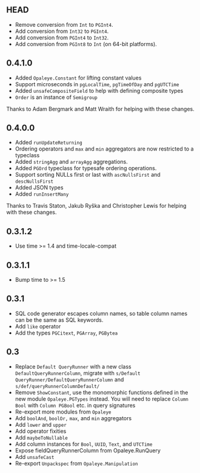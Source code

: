 ## HEAD

* Remove conversion from `Int` to `PGInt4`.
* Add conversion from `Int32` to `PGInt4`.
* Add conversion from `PGInt4` to `Int32`.
* Add conversion from `PGInt8` to `Int` (on 64-bit platforms).

## 0.4.1.0

* Added `Opaleye.Constant` for lifting constant values
* Support microseconds in `pgLocalTime`, `pgTimeOfDay` and `pgUTCTime`
* Added `unsafeCompositeField` to help with defining composite types
* `Order` is an instance of `Semigroup`

Thanks to Adam Bergmark and Matt Wraith for helping with these
changes.

## 0.4.0.0

* Added `runUpdateReturning`
* Ordering operators and `max` and `min` aggregators are now restricted to a typeclass
* Added `stringAgg` and `arrayAgg` aggregations.
* Added `PGOrd` typeclass for typesafe ordering operations.
* Support sorting NULLs first or last with `ascNullsFirst` and `descNullsFirst`
* Added JSON types
* Added `runInsertMany`

Thanks to Travis Staton, Jakub Ryška and Christopher Lewis for
helping with these changes.

## 0.3.1.2

* Use time >= 1.4 and time-locale-compat

## 0.3.1.1

* Bump time to >= 1.5

## 0.3.1

* SQL code generator escapes column names, so table column names can
  be the same as SQL keywords.
* Add `like` operator
* Add the types `PGCitext`, `PGArray`, `PGBytea`

## 0.3

* Replace `Default QueryRunner` with a new class
  `DefaultQueryRunnerColumn`, migrate with `s/Default
  QueryRunner/DefaultQueryRunnerColumn` and
  `s/def/queryRunnerColumnDefault/`
* Remove `ShowConstant`, use the monomorphic functions defined in the
  new module `Opaleye.PGTypes` instead. You will need to replace
  `Column Bool` with `Column PGBool` etc. in query signatures
* Re-export more modules from `Opaleye`
* Add `boolAnd`, `boolOr,` `max`, and `min` aggregators
* Add `lower` and `upper`
* Add operator fixities
* Add `maybeToNullable`
* Add column instances for `Bool`, `UUID`, `Text`, and `UTCTime`
* Expose fieldQueryRunnerColumn from Opaleye.RunQuery
* Add `unsafeCast`
* Re-export `Unpackspec` from `Opaleye.Manipulation`

